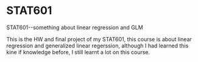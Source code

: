 # STAT601
STAT601--something about  linear regression and GLM

This is the HW and final project of my STAT601, this course is about linear regression and generalized linear regerssion, although I had learned
this kine if knowledge before, I still learnt a lot on this course.
